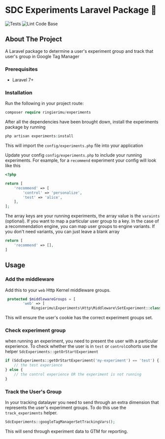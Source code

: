 # SDC Experiments Laravel Package 🧪
![Tests](https://github.com/RingierIMU/sdc-experiments-package/workflows/Tests/badge.svg) ![Lint Code Base](https://github.com/RingierIMU/sdc-experiments-package/workflows/Lint%20Code%20Base/badge.svg)
## About The Project

A Laravel package to determine a user's experiment group and track that user's group in Google Tag Manager

### Prerequisites
- Laravel 7+

### Installation
Run the following in your project route:
```php
composer require ringierimu/experiments
```

After all the dependencies have been brought down, install the experiments package by running

```php
php artisan experiments:install
```
This will import the `config/experiments.php` file into your application

Update your config `config/experiments.php` to include your running experiments. For example, for a `recommend` experiment your config will look like this
```php
<?php

return [
    'recommend' => [
        'control' => 'personalize',
        'test' => 'alice',
    ],
];
```

The array keys are your running experiments, the array value is the `varaints` (optional). If you want to map a particular user group to a key. In the case of a recommendation engine, you can map user groups to engine variants. If you don't need variants, you can just leave a blank array
```php
return [
    'recommend' => [],
]
```

## Usage
### Add the middleware
Add this to your `web` Http Kernel middleware groups.

```php
 protected $middlewareGroups = [
        'web' => [
            Ringierimu\Experiments\Http\Middleware\SetExperiment::class
```
This will ensure the user's cookie has the correct experiment groups set.

### Check experiment group
when running an experiment, you need to present the user with a particular experience. To check whether the user is in `test` or `control`cohorts use the helper `SdcExperiments::getOrStartExperiment`
```php
if (SdcExperiments::getOrStartExperiment('my-experiment') == 'test') {
    // the test experience
} else {
    // the control experience OR the experiment is not running
}
```

### Track the User's Group
In your tracking datalayer you need to send through an extra dimension that represents the user's experiment groups.
To do this use the `track_experiments` helper.
```php
SdcExperiments::googleTagManagerSetTrackingVars();
```
This will send through experiment data to GTM for reporting.
